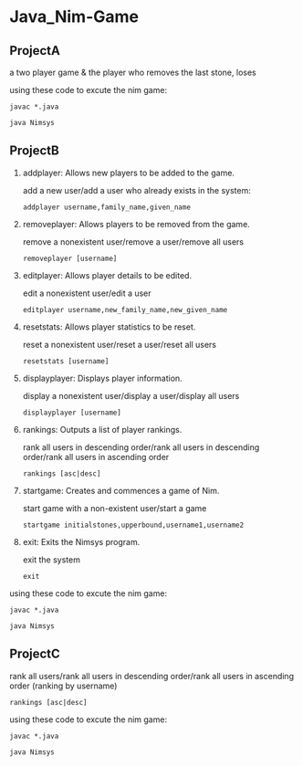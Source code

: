 # Java_Nim-Game

## ProjectA

a two player game & the player who removes the last stone, loses

using these code to excute the nim game:

`javac *.java`

`java Nimsys`

## ProjectB

1. addplayer: Allows new players to be added to the game.

    add a new user/add a user who already exists in the system:

    `addplayer username,family_name,given_name`

2. removeplayer: Allows players to be removed from the game.

    remove a nonexistent user/remove a user/remove all users

    `removeplayer [username]`

3. editplayer: Allows player details to be edited.

    edit a nonexistent user/edit a user

    `editplayer username,new_family_name,new_given_name`

4. resetstats: Allows player statistics to be reset.

    reset a nonexistent user/reset a user/reset all users

     `resetstats [username]`

5. displayplayer: Displays player information.

    display a nonexistent user/display a user/display all users

    `displayplayer [username]`

6. rankings: Outputs a list of player rankings.

    rank all users in descending order/rank all users in descending order/rank all users in ascending order
    
    `rankings [asc|desc]`

7. startgame: Creates and commences a game of Nim.

    start game with a non-existent user/start a game
    
    `startgame initialstones,upperbound,username1,username2`
    
8. exit: Exits the Nimsys program.

    exit the system
    
    `exit`

using these code to excute the nim game:

`javac *.java`

`java Nimsys`

## ProjectC

rank all users/rank all users in descending order/rank all users in ascending order (ranking by username)

`rankings [asc|desc]`

using these code to excute the nim game:

`javac *.java`

`java Nimsys`
